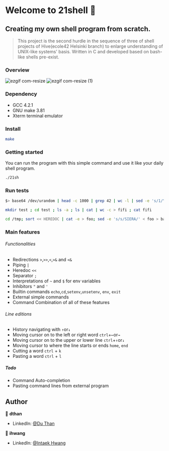# Welcome to 21shell 👋
## Creating my own shell program from scratch.
> This project is the second hurdle in the sequence of three of shell projects of Hive(ecole42 Helsinki branch) to enlarge understanding of UNIX-like systems' basis.
Written in C and developed based on bash-like shells pre-exist.

### Overview
![ezgif com-resize](https://user-images.githubusercontent.com/47879168/91644997-561ff280-ea7c-11ea-9409-c1fb90396dcd.gif)
![ezgif com-resize (1)](https://user-images.githubusercontent.com/47879168/91644995-53250200-ea7c-11ea-872b-5344eec8938b.gif)


### Dependency
- GCC 4.2.1
- GNU make 3.81
- Xterm terminal emulator


### Install
```sh
make
```


### Getting started
You can run the program with this simple command and use it like your daily shell program.
```sh
./21sh
```

### Run tests
```sh
$> base64 /dev/urandom | head -c 1000 | grep 42 | wc -l | sed -e 's/1/Yes/g' -e 's/0/No/g
```
```sh
mkdir test ; cd test ; ls -a ; ls | cat | wc -c > fifi ; cat fifi
```
```sh
cd /tmp; sort << HEREDOC | cat -e > foo; sed -e 's/s/SIERA/' < foo > bar; cd -; echo "HI?" >> /tmp/bar; cat /tmp/bar
```

### Main features
 ###### Functionalities
 - Redirections `>`,`>>`,`<`,`>&` and `<&`
 - Piping `|`
 - Heredoc `<<`
 - Separator `;`
 - Interpretations of `~` and `$` for env variables
 - Inhibitors `"` and `'`
 - Builtin commands `echo`,`cd`,`setenv`,`unsetenv`, `env`, `exit`
 - External simple commands
 - Command Combination of all of these features
 
 ###### Line editions
 - History navigating with `↑`or`↓`
 - Moving cursor on to the left or right word `ctrl`+`←`or`→`
 - Moving cursor on to the upper or lower line `ctrl`+`↑`or`↓`
 - Moving cursor to where the line starts or ends `home`, `end`
 - Cutting a word `ctrl` + `k`
 - Pasting a word `ctrl` + `l`


##### Todo
 - Command Auto-completion
 - Pasting command lines from external program
## Author

👤 **dthan**
* LinkedIn: [@Du Than](https://www.linkedin.com/in/duthan/)

👤 **ihwang**

* LinkedIn: [@Intaek Hwang](https://www.linkedin.com/in/intaek-hwang-30161b196/)

